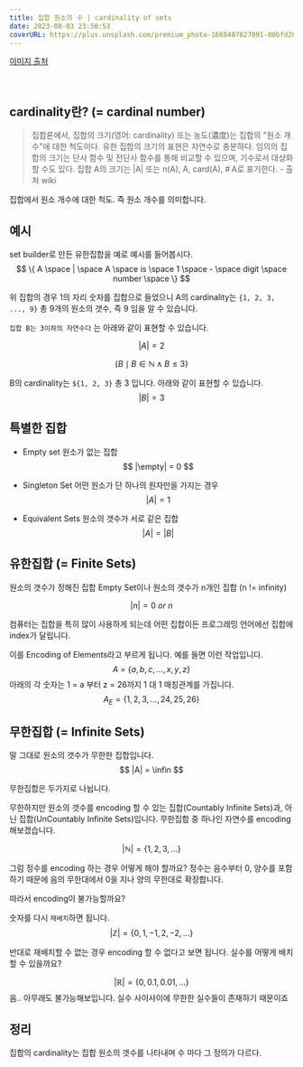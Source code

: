 ```yaml
---
title: 집합 원소의 수 | cardinality of sets
date: 2023-08-03 23:50:53
coverURL: https://plus.unsplash.com/premium_photo-1668487827091-80bfd26b15a9?ixlib=rb-4.0.3&ixid=M3wxMjA3fDB8MHxwaG90by1wYWdlfHx8fGVufDB8fHx8fA%3D%3D&auto=format&fit=crop&w=1712&q=80
---
```

<a href="https://plus.unsplash.com/premium_photo-1668487827091-80bfd26b15a9?ixlib=rb-4.0.3&ixid=M3wxMjA3fDB8MHxwaG90by1wYWdlfHx8fGVufDB8fHx8fA%3D%3D&auto=format&fit=crop&w=1712&q=80">이미지 출처</a>
<br />
<br />
<br />

## cardinality란? (= cardinal number)

> 집합론에서, 집합의 크기(영어: cardinality) 또는 농도(濃度)는 집합의 "원소 개수"에 대한 척도이다. 유한 집합의 크기의 표현은 자연수로 충분하다. 임의의 집합의 크기는 단사 함수 및 전단사 함수를 통해 비교할 수 있으며, 기수로서 대상화할 수도 있다. 집합 A의 크기는 |A| 또는 n(A), A, card(A), # A로 표기한다. - 출처 wiki

집합에서 원소 개수에 대한 척도. 즉 원소 개수를 의미합니다.

## 예시

set builder로 만든 유한집합을 예로 예시를 들어봅시다.
$$
\{ A \space | \space A \space is \space 1 \space - \space digit \space number \space \}
$$

위 집합의 경우 1의 자리 숫자를 집합으로 들었으니
A의 cardinality는 `{1, 2, 3, ..., 9}` 총 9개의 원소의 갯수, 즉 9 임을 알 수 있습니다.

`집합 B는 3이하의 자연수다` 는 아래와 같이 표현할 수 있습니다.

$$
|A| = 2
$$

$$
\{B \mid B \in \mathbb{N} \wedge B \leq 3\}
$$


B의 cardinality는 `${1, 2, 3}` 총 3 입니다.
아래와 같이 표현할 수 있습니다.
$$
|B| = 3
$$

## 특별한 집합

- Empty set
원소가 없는 집합
$$
|\empty| = 0
$$

- Singleton Set
어떤 원소가 단 하나의 원자만을 가지는 경우
$$
|A| = 1
$$

- Equivalent Sets
원소의 갯수가 서로 같은 집합
$$
|A| = |B|
$$

## 유한집합 (= Finite Sets)
원소의 갯수가 정해진 집합 Empty Set이나 원소의 갯수가 n개인 집합
(n != infinity)

$$
|n| = 0\ or\ n
$$

컴퓨터는 집합을 특히 많이 사용하게 되는데 어떤 집합이든
프로그래밍 언어에선 집합에 index가 달립니다.

이를 Encoding of Elements라고 부르게 됩니다.
예를 들면 이런 작업입니다.
$$
A\ =\ \{a,b,c, \dots,x,y,z\}
$$
아래의 각 숫자는 1 = a 부터 z = 26까지 1 대 1 매칭관계를 가집니다.
$$
A_E=\{1,2,3,\dots,24,25,26\}
$$

## 무한집합 (= Infinite Sets)

말 그대로 원소의 갯수가 무한한 집합입니다.
$$
|A| = \infin
$$

무한집합은 두가지로 나뉩니다.

무한하지만 원소의 갯수를 encoding 할 수 있는 집합(Countably Infinite Sets)과, 아닌 집합(UnCountably Infinite Sets)입니다.
무한집합 중 하나인 자연수를 encoding해보겠습니다.

$$
|\mathbb{N}| = \{1, 2, 3, \dots\}
$$

그럼 정수를 encoding 하는 경우 어떻게 해야 할까요?
정수는 음수부터 0, 양수를 포함하기 때문에 음의 무한대에서 0을 지나 양의 무한대로 확장합니다.

따라서 encoding이 불가능할까요?

숫자를 다시 `재배치`하면 됩니다.
$$
|\mathbb{Z}| = \{0,1,-1,2,-2,\dots\}
$$

반대로 재배치할 수 없는 경우 encoding 할 수 없다고 보면 됩니다.
실수를 어떻게 배치할 수 있을까요?

$$
|\mathbb{R}| = \{0,0.1,0.01,\dots\}
$$
음.. 아무래도 불가능해보입니다. 실수 사이사이에 무한한 실수들이 존재하기 때문이죠


## 정리

집합의 cardinality는 집합 원소의 갯수를 나타내며
수 마다 그 정의가 다르다.
